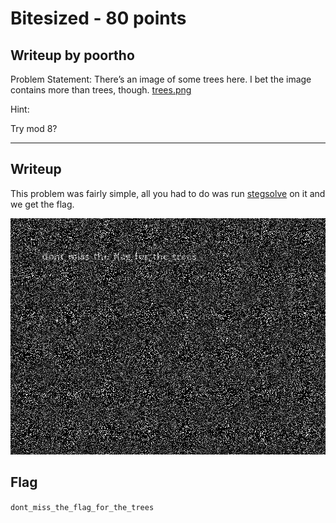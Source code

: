 
Bitesized - 80 points
===

Writeup by poortho
------
Problem Statement:
There’s an image of some trees here. I bet the image contains more than trees, though. [trees.png](trees,png)

Hint:

Try mod 8?

------

Writeup
------
This problem was fairly simple, all you had to do was run [stegsolve](http://www.caesum.com/handbook/Stegsolve.jar) on it and we get the flag. 

![](flag.bmp)

Flag
------

`dont_miss_the_flag_for_the_trees`